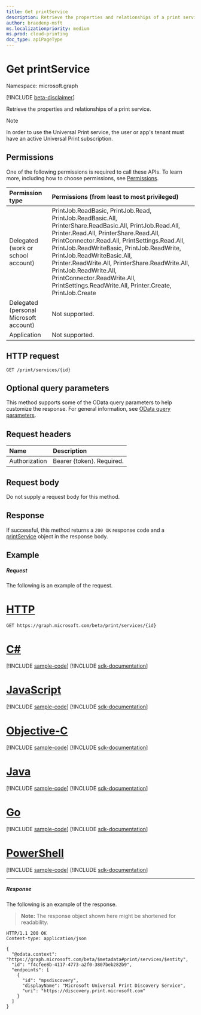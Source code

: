 ```yaml
---
title: Get printService
description: Retrieve the properties and relationships of a print service.
author: braedenp-msft
ms.localizationpriority: medium
ms.prod: cloud-printing
doc_type: apiPageType
---
```


# Get printService

Namespace: microsoft.graph

[!INCLUDE [beta-disclaimer](../../includes/beta-disclaimer.md)]

Retrieve the properties and relationships of a print service.

> [!NOTE]
> In order to use the Universal Print service, the user or app's tenant must have an active Universal Print subscription.

## Permissions

One of the following permissions is required to call these APIs. To learn more, including how to choose permissions, see [Permissions](/graph/permissions-reference).

| Permission type                        | Permissions (from least to most privileged) |
|:---------------------------------------|:------------------------------------|
| Delegated (work or school account)     | PrintJob.ReadBasic, PrintJob.Read, PrintJob.ReadBasic.All, PrinterShare.ReadBasic.All, PrintJob.Read.All, Printer.Read.All, PrinterShare.Read.All, PrintConnector.Read.All, PrintSettings.Read.All, PrintJob.ReadWriteBasic, PrintJob.ReadWrite, PrintJob.ReadWriteBasic.All, Printer.ReadWrite.All, PrinterShare.ReadWrite.All, PrintJob.ReadWrite.All, PrintConnector.ReadWrite.All, PrintSettings.ReadWrite.All, Printer.Create, PrintJob.Create |
| Delegated (personal Microsoft account) | Not supported.                      |
| Application                            | Not supported.                      |

## HTTP request
<!-- { "blockType": "ignored" } -->
```http
GET /print/services/{id}
```

## Optional query parameters

This method supports some of the OData query parameters to help customize the response. For general information, see [OData query parameters](/graph/query-parameters).

## Request headers

| Name      |Description|
|:----------|:----------|
| Authorization | Bearer {token}. Required. |

## Request body

Do not supply a request body for this method.

## Response

If successful, this method returns a `200 OK` response code and a [printService](../resources/printservice.md) object in the response body.

## Example

##### Request

The following is an example of the request.

# [HTTP](#tab/http)
<!-- {
  "blockType": "request",
  "name": "get_printservice"
}-->
```msgraph-interactive
GET https://graph.microsoft.com/beta/print/services/{id}
```
# [C#](#tab/csharp)
[!INCLUDE [sample-code](../includes/snippets/csharp/get-printservice-csharp-snippets.md)]
[!INCLUDE [sdk-documentation](../includes/snippets/snippets-sdk-documentation-link.md)]

# [JavaScript](#tab/javascript)
[!INCLUDE [sample-code](../includes/snippets/javascript/get-printservice-javascript-snippets.md)]
[!INCLUDE [sdk-documentation](../includes/snippets/snippets-sdk-documentation-link.md)]

# [Objective-C](#tab/objc)
[!INCLUDE [sample-code](../includes/snippets/objc/get-printservice-objc-snippets.md)]
[!INCLUDE [sdk-documentation](../includes/snippets/snippets-sdk-documentation-link.md)]

# [Java](#tab/java)
[!INCLUDE [sample-code](../includes/snippets/java/get-printservice-java-snippets.md)]
[!INCLUDE [sdk-documentation](../includes/snippets/snippets-sdk-documentation-link.md)]

# [Go](#tab/go)
[!INCLUDE [sample-code](../includes/snippets/go/get-printservice-go-snippets.md)]
[!INCLUDE [sdk-documentation](../includes/snippets/snippets-sdk-documentation-link.md)]

# [PowerShell](#tab/powershell)
[!INCLUDE [sample-code](../includes/snippets/powershell/get-printservice-powershell-snippets.md)]
[!INCLUDE [sdk-documentation](../includes/snippets/snippets-sdk-documentation-link.md)]

---

##### Response

The following is an example of the response.

>**Note:** The response object shown here might be shortened for readability.
<!-- {
  "blockType": "response",
  "truncated": true,
  "@odata.type": "microsoft.graph.printService"
} -->

```http
HTTP/1.1 200 OK
Content-type: application/json

{
  "@odata.context": "https://graph.microsoft.com/beta/$metadata#print/services/$entity",
  "id": "f4cfee8b-4117-4773-a2f0-3807beb282b9",
  "endpoints": [
    {
      "id": "mpsdiscovery",
      "displayName": "Microsoft Universal Print Discovery Service",
      "uri": "https://discovery.print.microsoft.com"
    }
  ]
}
```

<!-- uuid: 8fcb5dbc-d5aa-4681-8e31-b001d5168d79
2015-10-25 14:57:30 UTC -->
<!-- {
  "type": "#page.annotation",
  "description": "Get printService",
  "keywords": "",
  "section": "documentation",
  "tocPath": ""
}-->
